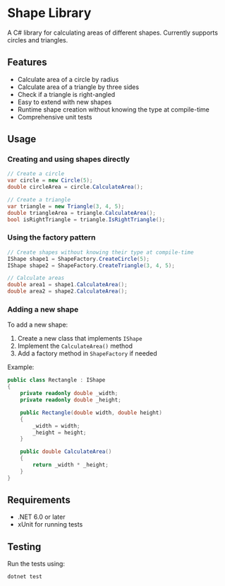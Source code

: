 # Shape Library

A C# library for calculating areas of different shapes. Currently supports circles and triangles.

## Features

- Calculate area of a circle by radius
- Calculate area of a triangle by three sides
- Check if a triangle is right-angled
- Easy to extend with new shapes
- Runtime shape creation without knowing the type at compile-time
- Comprehensive unit tests

## Usage

### Creating and using shapes directly

```csharp
// Create a circle
var circle = new Circle(5);
double circleArea = circle.CalculateArea();

// Create a triangle
var triangle = new Triangle(3, 4, 5);
double triangleArea = triangle.CalculateArea();
bool isRightTriangle = triangle.IsRightTriangle();
```

### Using the factory pattern

```csharp
// Create shapes without knowing their type at compile-time
IShape shape1 = ShapeFactory.CreateCircle(5);
IShape shape2 = ShapeFactory.CreateTriangle(3, 4, 5);

// Calculate areas
double area1 = shape1.CalculateArea();
double area2 = shape2.CalculateArea();
```

### Adding a new shape

To add a new shape:

1. Create a new class that implements `IShape`
2. Implement the `CalculateArea()` method
3. Add a factory method in `ShapeFactory` if needed

Example:

```csharp
public class Rectangle : IShape
{
    private readonly double _width;
    private readonly double _height;

    public Rectangle(double width, double height)
    {
        _width = width;
        _height = height;
    }

    public double CalculateArea()
    {
        return _width * _height;
    }
}
```

## Requirements

- .NET 6.0 or later
- xUnit for running tests

## Testing

Run the tests using:

```bash
dotnet test
``` 